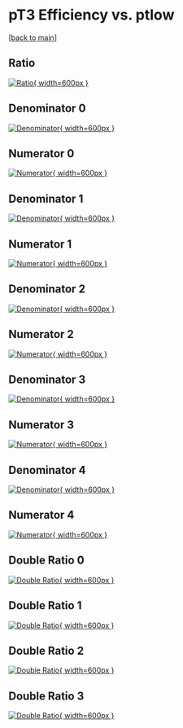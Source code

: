 # pT3 Efficiency vs. ptlow

[[back to main](./)]



## Ratio

[![Ratio](../mtv/var/pT3_base_211_-1_eff_ptlow.png){ width=600px }](../mtv/var/pT3_base_211_-1_eff_ptlow.pdf)

## Denominator 0

[![Denominator](../mtv/den/pT3_base_211_-1_eff_ptlow_den0.png){ width=600px }](../mtv/den/pT3_base_211_-1_eff_ptlow_den0.pdf)

## Numerator 0

[![Numerator](../mtv/num/pT3_base_211_-1_eff_ptlow_num0.png){ width=600px }](../mtv/num/pT3_base_211_-1_eff_ptlow_num0.pdf)

## Denominator 1

[![Denominator](../mtv/den/pT3_base_211_-1_eff_ptlow_den1.png){ width=600px }](../mtv/den/pT3_base_211_-1_eff_ptlow_den1.pdf)

## Numerator 1

[![Numerator](../mtv/num/pT3_base_211_-1_eff_ptlow_num1.png){ width=600px }](../mtv/num/pT3_base_211_-1_eff_ptlow_num1.pdf)

## Denominator 2

[![Denominator](../mtv/den/pT3_base_211_-1_eff_ptlow_den2.png){ width=600px }](../mtv/den/pT3_base_211_-1_eff_ptlow_den2.pdf)

## Numerator 2

[![Numerator](../mtv/num/pT3_base_211_-1_eff_ptlow_num2.png){ width=600px }](../mtv/num/pT3_base_211_-1_eff_ptlow_num2.pdf)

## Denominator 3

[![Denominator](../mtv/den/pT3_base_211_-1_eff_ptlow_den3.png){ width=600px }](../mtv/den/pT3_base_211_-1_eff_ptlow_den3.pdf)

## Numerator 3

[![Numerator](../mtv/num/pT3_base_211_-1_eff_ptlow_num3.png){ width=600px }](../mtv/num/pT3_base_211_-1_eff_ptlow_num3.pdf)

## Denominator 4

[![Denominator](../mtv/den/pT3_base_211_-1_eff_ptlow_den4.png){ width=600px }](../mtv/den/pT3_base_211_-1_eff_ptlow_den4.pdf)

## Numerator 4

[![Numerator](../mtv/num/pT3_base_211_-1_eff_ptlow_num4.png){ width=600px }](../mtv/num/pT3_base_211_-1_eff_ptlow_num4.pdf)

## Double Ratio 0

[![Double Ratio](../mtv/ratio/pT3_base_211_-1_eff_ptlow_ratio0.png){ width=600px }](../mtv/ratio/pT3_base_211_-1_eff_ptlow_ratio0.pdf)

## Double Ratio 1

[![Double Ratio](../mtv/ratio/pT3_base_211_-1_eff_ptlow_ratio1.png){ width=600px }](../mtv/ratio/pT3_base_211_-1_eff_ptlow_ratio1.pdf)

## Double Ratio 2

[![Double Ratio](../mtv/ratio/pT3_base_211_-1_eff_ptlow_ratio2.png){ width=600px }](../mtv/ratio/pT3_base_211_-1_eff_ptlow_ratio2.pdf)

## Double Ratio 3

[![Double Ratio](../mtv/ratio/pT3_base_211_-1_eff_ptlow_ratio3.png){ width=600px }](../mtv/ratio/pT3_base_211_-1_eff_ptlow_ratio3.pdf)


